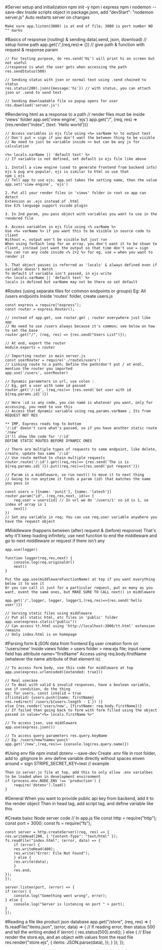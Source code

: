 #Server setup and initialization
npm init -y
npm i express
npm i nodemon --save-dev
Inside scripts object in package.json, add "devStart": "nodemon server.js"
Auto restarts server on changes

    Make sure app.listen(3000) is at end of file; 3000 is port number NO "" marks

#Basics of response (routing) & sending data(.send, json, download)
// setup home path
app.get('/',(req,res)=> {}) // give path & function with request & response param

    // For testing purpose, do res.send('Hi') will print hi on screen but not useful
    //response is what the user gets when accessing the path
    res.sendStatus(500)

    // Sending status with json or normal text using .send chained to status
    res.status(200).json({message:'hi'}) // with status, you can attach json or .send to send text

    // Sending downloadable file so popup opens for user
    res.download('server.js')

#Rendering html as a response to a path
// render files must be inside 'views' folder
app.set('view engine', 'ejs')
app.get("/", (req, res) => {res.render("index", {text: 'Hello world'})}

    // Access variables in ejs file using <%= varName %> to output text
    // Don't put = sign if you don't want the between thing to be visible
    // No need to just be variable inside <> but can be any js for calculation

    <%= locals.varName || 'default text' %>
    // If variable is not defined, set default in ejs file like above

    1. Install a view engine (used to generate frontend from backend info)
    ejs & pug are popular, ejs is similar to html so use that
    npm i ejs
    // Tell app to use ejs; app.set takes the setting name, then the value
    app.set('view engine', 'ejs')

    2. Put all your render files in 'views' folder in root so app can detect
    Extension as .ejs instead of .html
    Use EJS language support vscode plugin

    3. In 2nd param, you pass object with variables you want to use in the rendered file

    4. Access variables in ejs file using <% varName %>
    Use <%= varName %> if you want this to be visible in source code to client
    Without =, output won't be visible but just run
    When using forEach loop for an array, you don't want it to be shown to client, instead just want the output so that time don't use = sign
    You can run any code inside <% 2+2 %> for eg, use = when you want to render it

    5. That object passes is referred as 'locals' & always defined even if variable doesn't match
    To default if variable isn't passed, in ejs write
    <%= locals.varName || 'default text' %>
    locals is defined but varName may not be there so set default

#Routes (using separate files for common endpoints or groups)
Eg: All /users endpoints
Inside 'routes' folder, create users.js

    const express = require("express");
    const router = express.Router();

    // instead of app.get, use router.get ; router everywhere just like app
    // No need to use /users always because it's common; see below on how to set the base
    router.get("/", (req, res) => {res.send("Users List")});

    // At end, export the router
    module.exports = router

    // Importing router in main server.js
    const userRouter = require('./routes/users')
    // Linking route to a path; Define the path(don't put / at end), mention the router you imported
    app.use('/users', userRouter)

    // Dynamic parameters in url, use colon :
    // Eg, get a user with some id passed
    router.get('/:id', (req,res)=> {res.send(`Get user with id ${req.params.id}`)})

    // Here :id is any code, you can name is whatever you want, only for accessing, you need to use this
    // Access that dynamic variable using req.params.varName ; Its from REQUEST NOT RES

    ** IMP, Express reads top to bottom
    '/:id' doesn't care what's passed, so if you have another static route '/new'
    it'll show the code for '/:id'
    DEFINE STATIC ROUTES BEFORE DYNAMIC ONES

    // There are multiple types of requests to same endpoint, like delete, create, update has same '/:id'
    // Use route method to chain multiple requests
    router.route('/:id').get((req,res)=> {res.send(`The is is ${req.params.id}`)}).put((req,res)=>{res.send('put request')})

    // Param is a middleware, so run next() to move it to next thing
    // Going to run anytime it finds a param (id) that matches the name you pass in

    const users = [{name: 'punit'}, {name: 'latesh'}]
    router.param("id", (req,res,next, id)=> {
        req.user = users[id] // In url we do '/users/1' so id is 1, so index of array is 1
        next()
    })
    // Set any variable in req; You can use req.user variable anywhere you have the request object

#Middleware (happens between (after) request & (before) response)
That's why it'll keep loading infinitely, use next function to end the middleware and go to next middleware or request if there isn't any

    app.use(logger)

    function logger(req,res,next) {
        console.log(req.originalUrl)
        next()
    }

    Put the app.use(middlewareFunctionName) at top if you want everything below it to use it
    Or you can call it just for a particular request, put as many as you want, event the same ones, but MAKE SURE TO CALL next() in middleware

    app.get('/',logger, logger, logger1,(req,res)=>{res.send('hello user')})

    // Serving static files using middleware
    // Put all static html, etc files in 'public' folder
    app.use(express.static("public"))
    // Can access tt.html using 'http://localhost:3000/tt.html' extension remains
    // Only index.html is on homepage

#Parsing form & jSON data from frontend
Eg user creation form on '/users/new'
Inside views folder > users folder > new.ejs file; input name field has attribute name="firstName"
Access using req.body.firstName (whatever the name attribute of that element is)

    // To access form body, use this code for middleware at top
    app.use(express.urlencoded({extended: true}))

    // Real usecase
    // To deal with valid & invalid responses, have a boolean variable, use if condition, do the thing
    eg: for users, const isValid = true
    if(isValid) {users.push({name: firstName} res.redirect(`/users/${users.length - 1`}) )}
    else {res.render('users/new', {firstName: req.body.firstName})}
    // If failed then going back to form with form filled using the object passed in value="<%= locals.firstName %>"

    // To access json, use middleware
    app.use(express.json())

    // To access query parameters res.query.keyName
    // Eg: /users/new?name='punit'
    app.get('/new',(req,res)=> {console.log(res.query.name)})

#Using env file
npm install dotenv --save-dev
Create .env file in root folder, add to .gitignore
In .env define variable directly without spaces enven around = sign
STRIPE_SECRET_KEY=test // example

    Then in server.js file at top, add this to only allow .env varialbes to be loaded when in development environment
    if (process.env.NODE_ENV !== 'production') {
        require('dotenv').load()
    }

#General
When you want to provide public api key from backend, add it to the render object
Then in head tag, add script tag, and define variable like this
<script> var stripePublicKey = <%= stripePublicKey %> </script>

#Create baisc Node server code
// In app.js file
const http = require("http");
const port = 3000;
const fs = require("fs");

    const server = http.createServer((req, res) => {
    res.writeHead(200, { "Content-Type": "text/html" });
    fs.readFile("index.html", (error, data) => {
        if (error) {
        res.writeHead(400);
        res.write("Error: File Not Found");
        } else {
        res.write(data);
        }
        res.end;
    });
    });

    server.listen(port, (error) => {
    if (error) {
        console.log("Something went wrong", error);
    } else {
        console.log("Server is listening on port " + port);
    }
    });

#Reading a file like product json database
app.get("/store", (req, res) => {
fs.readFile("items.json", (error, data) => {
// If reading error, then status 500 and tell the writing ended
if (error) {
res.status(500).end();
} else {
// Else render the store.ejs, and an object with values from the read file
res.render("store.ejs", {
items: JSON.parse(data),
});
}
});
});
